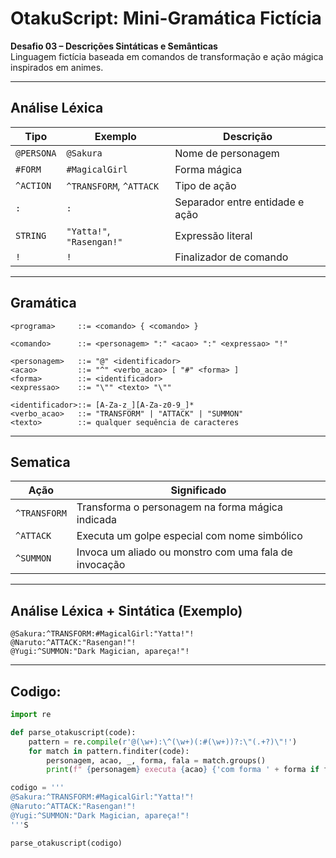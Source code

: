 # OtakuScript: Mini-Gramática Fictícia

**Desafio 03 – Descrições Sintáticas e Semânticas**  
Linguagem fictícia baseada em comandos de transformação e ação mágica inspirados em animes.

---

## Análise Léxica

| Tipo       | Exemplo                   | Descrição                            |
|------------|---------------------------|--------------------------------------|
| `@PERSONA` | `@Sakura`                 | Nome de personagem                   |
| `#FORM`    | `#MagicalGirl`            | Forma mágica                         |
| `^ACTION`  | `^TRANSFORM`, `^ATTACK`   | Tipo de ação                         |
| `:`        | `:`                       | Separador entre entidade e ação      |
| `STRING`   | `"Yatta!"`, `"Rasengan!"` | Expressão literal                    |
| `!`        | `!`                       | Finalizador de comando               |

---

## Gramática

```bnf
<programa>     ::= <comando> { <comando> }

<comando>      ::= <personagem> ":" <acao> ":" <expressao> "!"

<personagem>   ::= "@" <identificador>
<acao>         ::= "^" <verbo_acao> [ "#" <forma> ]
<forma>        ::= <identificador>
<expressao>    ::= "\"" <texto> "\""

<identificador>::= [A-Za-z_][A-Za-z0-9_]*
<verbo_acao>   ::= "TRANSFORM" | "ATTACK" | "SUMMON"
<texto>        ::= qualquer sequência de caracteres
```
---
## Sematica
| Ação          | Significado                                                |
|---------------|------------------------------------------------------------|
| `^TRANSFORM`  | Transforma o personagem na forma mágica indicada           |
| `^ATTACK`     | Executa um golpe especial com nome simbólico               | 
| `^SUMMON`     | Invoca um aliado ou monstro com uma fala de invocação      |

---

## Análise Léxica + Sintática (Exemplo)

```bnf
@Sakura:^TRANSFORM:#MagicalGirl:"Yatta!"!
@Naruto:^ATTACK:"Rasengan!"!
@Yugi:^SUMMON:"Dark Magician, apareça!"!
```
---

## Codigo:

```python
import re

def parse_otakuscript(code):
    pattern = re.compile(r'@(\w+):\^(\w+)(:#(\w+))?:\"(.+?)\"!')
    for match in pattern.finditer(code):
        personagem, acao, _, forma, fala = match.groups()
        print(f" {personagem} executa {acao} {'com forma ' + forma if forma else ''}: '{fala}'")

codigo = '''
@Sakura:^TRANSFORM:#MagicalGirl:"Yatta!"!
@Naruto:^ATTACK:"Rasengan!"!
@Yugi:^SUMMON:"Dark Magician, apareça!"!
'''S

parse_otakuscript(codigo)

```